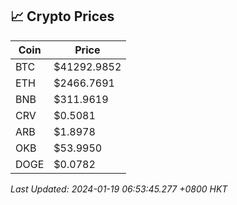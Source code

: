 ## 📈 Crypto Prices

| Coin | Price |
| ---- | ----- |
| BTC | $41292.9852 |
| ETH | $2466.7691 |
| BNB | $311.9619 |
| CRV | $0.5081 |
| ARB | $1.8978 |
| OKB | $53.9950 |
| DOGE | $0.0782 |

_Last Updated: 2024-01-19 06:53:45.277 +0800 HKT_